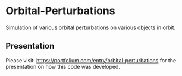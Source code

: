 # Orbital-Perturbations

Simulation of various orbital perturbations on various objects in orbit.

## Presentation

Please visit: https://portfolium.com/entry/orbital-perturbations for the presentation on how this code was developed.
